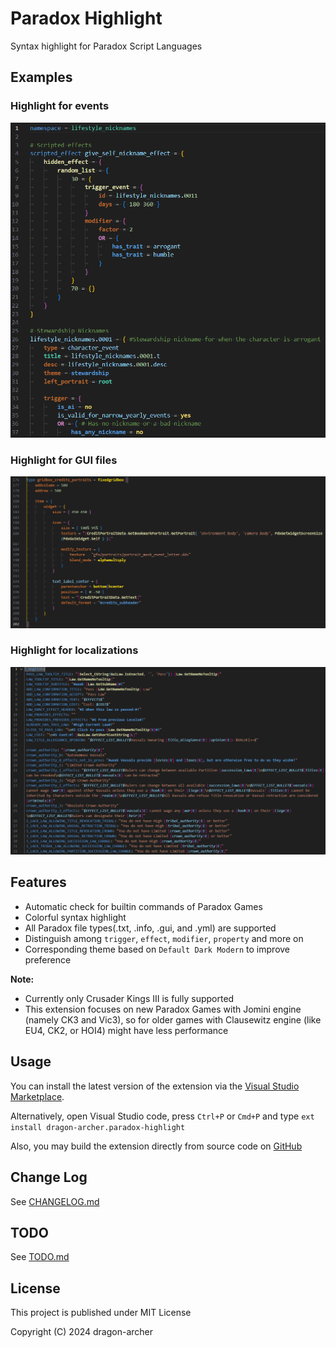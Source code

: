 # Paradox Highlight

Syntax highlight for Paradox Script Languages

## Examples

### Highlight for events

![Event Highligh](docs/images/screenshot-event.png)

### Highlight for GUI files

![GUI Highligh](docs/images/screenshot-gui.png)

### Highlight for localizations

![Localization Highligh](docs/images/screenshot-localization.png)

## Features

- Automatic check for builtin commands of Paradox Games
- Colorful syntax highlight
- All Paradox file types(.txt, .info, .gui, and .yml) are supported
- Distinguish among `trigger`, `effect`, `modifier`, `property` and more on
- Corresponding theme based on `Default Dark Modern` to improve preference

**Note:**

- Currently only Crusader Kings III is fully supported
- This extension focuses on new Paradox Games with Jomini engine (namely CK3 and Vic3), so for older games with Clausewitz engine (like EU4, CK2, or HOI4) might have less performance

## Usage

You can install the latest version of the extension via the [Visual Studio Marketplace](https://marketplace.visualstudio.com/items?itemName=dragon-archer.paradox-highlight).

Alternatively, open Visual Studio code, press `Ctrl+P` or `Cmd+P` and type `ext install dragon-archer.paradox-highlight`

Also, you may build the extension directly from source code on [GitHub](https://github.com/dragon-archer/paradox-highlight)

## Change Log

See [CHANGELOG.md](CHANGELOG.md)

## TODO

See [TODO.md](TODO.md)

## License

This project is published under MIT License

Copyright (C) 2024 dragon-archer
